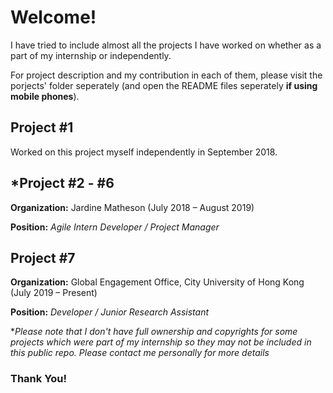 # Welcome!

I have tried to include almost all the projects I have worked on whether as a part of my internship or independently.

For project description and my contribution in each of them, please visit the porjects' folder seperately (and open the README files seperately **if using mobile phones**).

## Project #1

Worked on this project myself independently in September 2018.

## *Project #2 - #6

**Organization:** Jardine Matheson (July 2018 – August 2019)

**Position:** *Agile Intern Developer / Project Manager*

## Project #7

**Organization:** Global Engagement Office, City University of Hong Kong (July 2019 – Present)

**Position:** *Developer / Junior Research Assistant*

**Please note that I don't have full ownership and copyrights for some projects which were part of my internship so they may not be included in this public repo. Please contact me personally for more details*

### Thank You!
